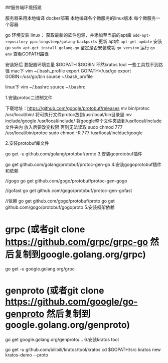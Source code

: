 ##服务端环境搭建

服务器采用本地编译 docker部署
本地编译各个微服务的linux版本
每个微服务一个容器 

go 环境安装
linux：
    获取最新的软件包源，并添加至当前的apt库
    `add-apt-repository ppa:longsleep/golang-backports`
    更新 apt库
    `apt-get update`
    安装go
    `sudo apt-get install golang-go`
    鉴定是否安装成功
    `go version`
    运行 `go env` 查看GOPATH路径

安装好后 要配置环境变量
$GOPATH
$GOBIN
不然kratos tool 一些工具找不到路径
mac下 vim ~/.bash_profile
export GOPATH=/usr/go
export GOBIN=/usr/go/bin
source ~/.bash_profile

linux下 vim ~/.bashrc
source ~/.bashrc

1.安装protoc二进制文件

下载地址：https://github.com/google/protobuf/releases
mv bin/protoc /usr/local/bin/       将可执行文件protoc放到/usr/local/bin目录里
mv include/google /usr/local/include/   将google整个文件夹放到/usr/local/include文件夹内
放入后要改变权限 否则无法读取 
sudo chmod 777 /usr/local/bin/protoc
sudo chmod -R 777 /usr/local/incldue/google

2.安装protobuf库文件

go get -u github.com/golang/protobuf/proto
3.安装goprotobuf插件

go get github.com/golang/protobuf/protoc-gen-go
4.安装gogoprotobuf插件和依赖

//gogo
go get github.com/gogo/protobuf/protoc-gen-gogo

//gofast
go get github.com/gogo/protobuf/protoc-gen-gofast

//依赖
go get github.com/gogo/protobuf/proto
go get github.com/gogo/protobuf/gogoproto
5.安装框架依赖

# grpc (或者git clone https://github.com/grpc/grpc-go 然后复制到google.golang.org/grpc)
go get -u google.golang.org/grpc

# genproto (或者git clone https://github.com/google/go-genproto 然后复制到google.golang.org/genproto)
go get google.golang.org/genproto/...
6.安装kratos tool

go get -u github.com/bilibili/kratos/tool/kratos
cd $GOPATH/src
kratos new kratos-demo --proto
